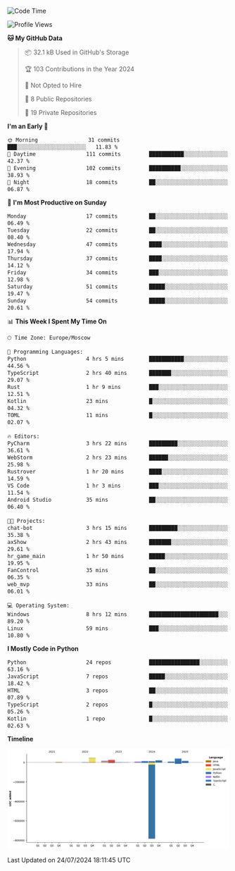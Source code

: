 <!--START_SECTION:waka-->
![Code Time](http://img.shields.io/badge/Code%20Time-417%20hrs%2017%20mins-blue)

![Profile Views](http://img.shields.io/badge/Profile%20Views-2-blue)

**🐱 My GitHub Data** 

> 📦 32.1 kB Used in GitHub's Storage 
 > 
> 🏆 103 Contributions in the Year 2024
 > 
> 🚫 Not Opted to Hire
 > 
> 📜 8 Public Repositories 
 > 
> 🔑 19 Private Repositories 
 > 
**I'm an Early 🐤** 

```text
🌞 Morning                31 commits          ███░░░░░░░░░░░░░░░░░░░░░░   11.83 % 
🌆 Daytime                111 commits         ███████████░░░░░░░░░░░░░░   42.37 % 
🌃 Evening                102 commits         ██████████░░░░░░░░░░░░░░░   38.93 % 
🌙 Night                  18 commits          ██░░░░░░░░░░░░░░░░░░░░░░░   06.87 % 
```
📅 **I'm Most Productive on Sunday** 

```text
Monday                   17 commits          ██░░░░░░░░░░░░░░░░░░░░░░░   06.49 % 
Tuesday                  22 commits          ██░░░░░░░░░░░░░░░░░░░░░░░   08.40 % 
Wednesday                47 commits          ████░░░░░░░░░░░░░░░░░░░░░   17.94 % 
Thursday                 37 commits          ████░░░░░░░░░░░░░░░░░░░░░   14.12 % 
Friday                   34 commits          ███░░░░░░░░░░░░░░░░░░░░░░   12.98 % 
Saturday                 51 commits          █████░░░░░░░░░░░░░░░░░░░░   19.47 % 
Sunday                   54 commits          █████░░░░░░░░░░░░░░░░░░░░   20.61 % 
```


📊 **This Week I Spent My Time On** 

```text
🕑︎ Time Zone: Europe/Moscow

💬 Programming Languages: 
Python                   4 hrs 5 mins        ███████████░░░░░░░░░░░░░░   44.56 % 
TypeScript               2 hrs 40 mins       ███████░░░░░░░░░░░░░░░░░░   29.07 % 
Rust                     1 hr 9 mins         ███░░░░░░░░░░░░░░░░░░░░░░   12.51 % 
Kotlin                   23 mins             █░░░░░░░░░░░░░░░░░░░░░░░░   04.32 % 
TOML                     11 mins             █░░░░░░░░░░░░░░░░░░░░░░░░   02.07 % 

🔥 Editors: 
PyCharm                  3 hrs 22 mins       █████████░░░░░░░░░░░░░░░░   36.61 % 
WebStorm                 2 hrs 23 mins       ██████░░░░░░░░░░░░░░░░░░░   25.98 % 
Rustrover                1 hr 20 mins        ████░░░░░░░░░░░░░░░░░░░░░   14.59 % 
VS Code                  1 hr 3 mins         ███░░░░░░░░░░░░░░░░░░░░░░   11.54 % 
Android Studio           35 mins             ██░░░░░░░░░░░░░░░░░░░░░░░   06.40 % 

🐱‍💻 Projects: 
chat-bot                 3 hrs 15 mins       █████████░░░░░░░░░░░░░░░░   35.38 % 
axShow                   2 hrs 43 mins       ███████░░░░░░░░░░░░░░░░░░   29.61 % 
hr_game_main             1 hr 50 mins        █████░░░░░░░░░░░░░░░░░░░░   19.95 % 
FanControl               35 mins             ██░░░░░░░░░░░░░░░░░░░░░░░   06.35 % 
web_mvp                  33 mins             ██░░░░░░░░░░░░░░░░░░░░░░░   06.01 % 

💻 Operating System: 
Windows                  8 hrs 12 mins       ██████████████████████░░░   89.20 % 
Linux                    59 mins             ███░░░░░░░░░░░░░░░░░░░░░░   10.80 % 
```

**I Mostly Code in Python** 

```text
Python                   24 repos            ████████████████░░░░░░░░░   63.16 % 
JavaScript               7 repos             █████░░░░░░░░░░░░░░░░░░░░   18.42 % 
HTML                     3 repos             ██░░░░░░░░░░░░░░░░░░░░░░░   07.89 % 
TypeScript               2 repos             █░░░░░░░░░░░░░░░░░░░░░░░░   05.26 % 
Kotlin                   1 repo              █░░░░░░░░░░░░░░░░░░░░░░░░   02.63 % 
```



**Timeline**

![Lines of Code chart](https://raw.githubusercontent.com/adlemx/adlemx/main/assets/bar_graph.png)


 Last Updated on 24/07/2024 18:11:45 UTC
<!--END_SECTION:waka-->
